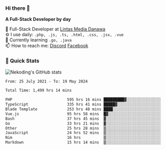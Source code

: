 ### Hi there 👋

**A Full-Stack Developer by day**

🔭 Full-Stack Developer at [Lintas Media Danawa](https://www.lintasmediadanawa.com/)  
⚙️ I use daily: `.php, .js, .ts, .html, .css, .jsx, .vue`  
🌱 Currently learning `.go, .java`  
📫 How to reach me: [Discord](https://discordapp.com/users/984448732999327766)  [Facebook](https://fb.me/tyvandi)  

### 🚀 Quick Stats  

![Nekoding's GitHub stats](https://github-readme-stats.vercel.app/api?username=nekoding&show_icons=true)

<!--START_SECTION:waka-->

```txt
From: 25 July 2021 - To: 19 May 2024

Total Time: 1,499 hrs 14 mins

PHP                        595 hrs 16 mins █████████▓░░░░░░░░░░░░░░░   39.04 %
TypeScript                 335 hrs 41 mins █████▓░░░░░░░░░░░░░░░░░░░   22.02 %
Blade Template             253 hrs 48 mins ████░░░░░░░░░░░░░░░░░░░░░   16.65 %
Vue.js                     95 hrs 58 mins  █▓░░░░░░░░░░░░░░░░░░░░░░░   06.29 %
Bash                       37 hrs 45 mins  ▓░░░░░░░░░░░░░░░░░░░░░░░░   02.48 %
Go                         33 hrs 21 mins  ▓░░░░░░░░░░░░░░░░░░░░░░░░   02.19 %
Other                      25 hrs 28 mins  ▒░░░░░░░░░░░░░░░░░░░░░░░░   01.67 %
JavaScript                 24 hrs 52 mins  ▒░░░░░░░░░░░░░░░░░░░░░░░░   01.63 %
Nim                        16 hrs          ▒░░░░░░░░░░░░░░░░░░░░░░░░   01.05 %
Markdown                   15 hrs 14 mins  ▒░░░░░░░░░░░░░░░░░░░░░░░░   01.00 %
```

<!--END_SECTION:waka-->

<!--
**nekoding/nekoding** is a ✨ _special_ ✨ repository because its `README.md` (this file) appears on your GitHub profile.

Here are some ideas to get you started:

- 🔭 I’m currently working on ...
- 🌱 I’m currently learning ...
- 👯 I’m looking to collaborate on ...
- 🤔 I’m looking for help with ...
- 💬 Ask me about ...
- 📫 How to reach me: ...
- 😄 Pronouns: ...
- ⚡ Fun fact: ...
-->
